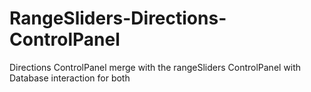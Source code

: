 # RangeSliders-Directions-ControlPanel
Directions ControlPanel merge with the rangeSliders ControlPanel with Database interaction for both 
